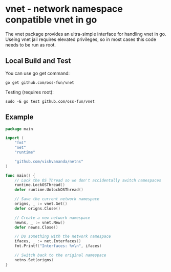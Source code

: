 # vnet - network namespace conpatible vnet in go #

The vnet package provides an ultra-simple interface for handling vnet in go. 
Useing vnet jail requires elevated privileges, so in most cases this code needs to be run as root.

## Local Build and Test ##

You can use go get command:

    go get github.com/oss-fun/vnet

Testing (requires root):

    sudo -E go test github.com/oss-fun/vnet

## Example ##

```go
package main

import (
    "fmt"
    "net"
    "runtime"

    "github.com/vishvananda/netns"
)

func main() {
    // Lock the OS Thread so we don't accidentally switch namespaces
    runtime.LockOSThread()
    defer runtime.UnlockOSThread()

    // Save the current network namespace
    origns, _ := vnet.Get()
    defer origns.Close()

    // Create a new network namespace
    newns, _ := vnet.New()
    defer newns.Close()

    // Do something with the network namespace
    ifaces, _ := net.Interfaces()
    fmt.Printf("Interfaces: %v\n", ifaces)

    // Switch back to the original namespace
    netns.Set(origns)
}

```
